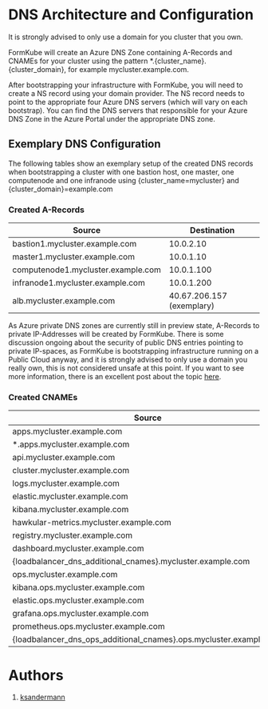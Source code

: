 # DNS Architecture and Configuration

It is strongly advised to only use a domain for you cluster that you own.

FormKube will create an Azure DNS Zone containing A-Records and CNAMEs for your cluster using the pattern
*.{cluster_name}.{cluster_domain}, for example mycluster.example.com.

After bootstrapping your infrastructure with FormKube, you will need to create a NS record using your domain provider.
The NS record needs to point to the appropriate four Azure DNS servers (which will vary on each bootstrap).
You can find the DNS servers that responsible for your Azure DNS Zone in the Azure Portal under the appropriate DNS zone.


## Exemplary DNS Configuration

The following tables show an exemplary setup of the created DNS records when bootstrapping a cluster with one bastion
host, one master, one computenode and one infranode using {cluster_name=mycluster} and {cluster_domain}=example.com

### Created A-Records

| Source                             | Destination               |
|------------------------------------|---------------------------|
| bastion1.mycluster.example.com     | 10.0.2.10                 |
| master1.mycluster.example.com      | 10.0.1.10                 |
| computenode1.mycluster.example.com | 10.0.1.100                |
| infranode1.mycluster.example.com   | 10.0.1.200                |
| alb.mycluster.example.com          | 40.67.206.157 (exemplary) |

As Azure private DNS zones are currently still in preview state, A-Records to private IP-Addresses will be created by
FormKube. There is some discussion ongoing about the security of public DNS entries pointing to private IP-spaces, as
FormKube is bootstrapping infrastructure running on a Public Cloud anyway, and it is strongly advised to only use a
domain you really own, this is not considered unsafe at this point. If you want to see more information, 
there is an excellent post about the topic [here](https://serverfault.com/a/4463).

### Created CNAMEs

| Source                                                             	| Destination                	|
|-----------------------------------------------------------------------|-------------------------------|
| apps.mycluster.example.com                                         	| alb.mycluster.example.com  	|
| *.apps.mycluster.example.com                                       	| apps.mycluster.example.com 	|
| api.mycluster.example.com                                          	| alb.mycluster.example.com  	|
| cluster.mycluster.example.com                                      	| alb.mycluster.example.com  	|
| logs.mycluster.example.com                                         	| alb.mycluster.example.com  	|
| elastic.mycluster.example.com                                      	| alb.mycluster.example.com  	|
| kibana.mycluster.example.com                                       	| alb.mycluster.example.com  	|
| hawkular-metrics.mycluster.example.com                             	| alb.mycluster.example.com  	|
| registry.mycluster.example.com                                     	| alb.mycluster.example.com  	|
| dashboard.mycluster.example.com                                    	| alb.mycluster.example.com  	|
| {loadbalancer_dns_additional_cnames}.mycluster.example.com         	| alb.mycluster.example.com  	|
| ops.mycluster.example.com                                          	| alb.mycluster.example.com  	|
| kibana.ops.mycluster.example.com                                   	| ops.mycluster.example.com  	|
| elastic.ops.mycluster.example.com                                  	| ops.mycluster.example.com  	|
| grafana.ops.mycluster.example.com                                  	| ops.mycluster.example.com  	|
| prometheus.ops.mycluster.example.com                               	| ops.mycluster.example.com  	|
| {loadbalancer_dns_ops_additional_cnames}.ops.mycluster.example.com 	| ops.mycluster.example.com  	|


# Authors
1. [ksandermann](https://github.com/ksandermann)